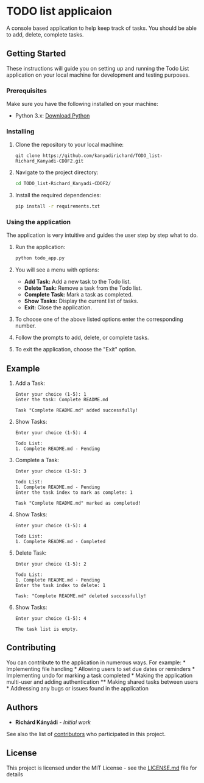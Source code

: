 # TODO list applicaion
A console based application to help keep track of tasks. You should be able to add, delete, complete tasks.

## Getting Started

These instructions will guide you on setting up and running the Todo List application on your local machine for development and testing purposes.

### Prerequisites

Make sure you have the following installed on your machine:

- Python 3.x: [Download Python](https://www.python.org/downloads/)


### Installing

1. Clone the repository to your local machine:

    ```Open git bash
    git clone https://github.com/kanyadirichard/TODO_list-Richard_Kanyadi-CDOF2.git
    ```

2. Navigate to the project directory:

    ```bash
    cd TODO_list-Richard_Kanyadi-CDOF2/
    ```

3. Install the required dependencies:

    ```bash
    pip install -r requirements.txt
    ```

### Using the application

The application is very intuitive and guides the user step by step what to do. 

1. Run the application:

    ```bash
    python todo_app.py
    ```

2. You will see a menu with options:

    - **Add Task:** Add a new task to the Todo list.
    - **Delete Task:** Remove a task from the Todo list.
    - **Complete Task:** Mark a task as completed.
    - **Show Tasks:** Display the current list of tasks.
    - **Exit:** Close the application.

3. To choose one of the above listed options enter the corresponding number.

4. Follow the prompts to add, delete, or complete tasks.

5. To exit the application, choose the "Exit" option.

## Example

1. Add a Task:

    ```
    Enter your choice (1-5): 1
    Enter the task: Complete README.md

    Task "Complete README.md" added successfully!
    ```

2. Show Tasks:

    ```
    Enter your choice (1-5): 4

    Todo List:
    1. Complete README.md - Pending
    ```

3. Complete a Task:

    ```
    Enter your choice (1-5): 3

    Todo List:
    1. Complete README.md - Pending
    Enter the task index to mark as complete: 1

    Task "Complete README.md" marked as completed!
    ```

4. Show Tasks:

    ```
    Enter your choice (1-5): 4

    Todo List:
    1. Complete README.md - Completed
    ```

5. Delete Task:

    ```
    Enter your choice (1-5): 2

    Todo List:
    1. Complete README.md - Pending
    Enter the task index to delete: 1

    Task: "Complete README.md" deleted successfully!
    ```
6. Show Tasks:

    ```
    Enter your choice (1-5): 4

    The task list is empty.
    ```

## Contributing

You can contribute to the application in numerous ways.
For example:
    * Implementing file handling
    * Allowing users to set due dates or reminders
    * Implementing undo for marking a task completed
    * Making the application multi-user and adding authentication
    **    Making shared tasks between users
    * Addressing any bugs or issues found in the application


## Authors

* **Richárd Kányádi** - *Initial work*

See also the list of [contributors](https://github.com/kanyadirichard/TODO_list-Richard_Kanyadi-CDOF2/graphs/contributors) who participated in this project.

## License

This project is licensed under the MIT License - see the [LICENSE.md](LICENSE.md) file for details